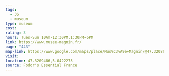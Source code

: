 ```yaml
---
tags:
  - 3S
  - museum
type: museum
cost: 
rating: 3
hours: Tues-Sun 10Am-12:30PM,1:30PM-6PM
link: https://www.musee-magnin.fr/
page: "443"
map-link: https://www.google.com/maps/place/Mus%C3%A9e+Magnin/@47.3208678,5.0418505,19.83z/data=!4m6!3m5!1s0x47f29de85e40f835:0x7931bd148c5539f2!8m2!3d47.3209371!4d5.0422566!16s%2Fm%2F0gmgd7l?entry=ttu&g_ep=EgoyMDI0MDkyNS4wIKXMDSoASAFQAw%3D%3D
visit: 
location: 47.3209486,5.0422275
source: Fodor's Essential France
---
```

